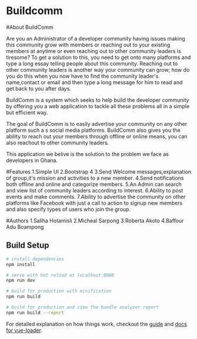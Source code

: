 # Buildcomm

#About BuildComm

  Are you an Administrator of a developer community having issues making this community grow with members or reaching out to your existing members at anytime or even reaching out to other community leaders is tiresome? To get a solution to this, you need to get onto many platforms and type a long essay telling people about this community. Reaching out to other community leaders is another way your community can grow; how do you do this when you now have to find the community leader's name,contact or email and then type a long message for him to read and get back to you after days.

   BuildComm is a system which seeks to help build the developer community by offering you a web application to tackle all these problems all in a simple but efficient way. 

   The goal of BuildComm is to easily advertise your community on any other platform such a s social media platforms. BuildComm also gives you the ability to reach out your members through offline or online means, you can also reachout to other community leaders.

   This application we belive is the solution to the problem we face as developers in Ghana.
  
  
#Features 
     1.Simple UI
     2.Bootstrap 4
     3.Send Welcome messages,explanation of group,it's mission and activities to a new member.
     4.Send notifications both offline and online and categorize members.
     5.An Admin can search and  view list of community leaders according to interest.
     6.Ability to post events and make comments.
     7.Ability to advertise the community on other platforms like Facebook with just a call to action to signup new members and also specify 
       types of users who join the group.

#Authors
    1.Saliha Hotamisli
    2.Micheal Sarpong
    3.Roberta Akoto
    4.Baffour Adu Boampong



## Build Setup

``` bash
# install dependencies
npm install

# serve with hot reload at localhost:8080
npm run dev

# build for production with minification
npm run build

# build for production and view the bundle analyzer report
npm run build --report
```

For detailed explanation on how things work, checkout the [guide](http://vuejs-templates.github.io/webpack/) and [docs for vue-loader](http://vuejs.github.io/vue-loader).
